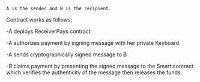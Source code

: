    
    A is the sender and B is the recipient.

Contract works as follows;

  -A deploys ReceiverPays contract


  -A authorizes payment by signing message with her private Keyboard


  -A sends cryptographically signed message to B


  -B claims payment by presenting the signed message to the Smart contract which verifies the authenticity of the message then releases the funds

  